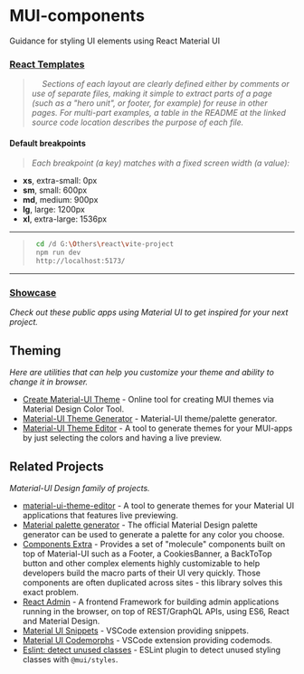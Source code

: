 # MUI-components
Guidance for styling UI elements using React Material UI

### [React Templates](https://mui.com/material-ui/getting-started/templates/)
> _&emsp; Sections of each layout are clearly defined either by comments or use of separate files, making it simple to extract parts of a page (such as a "hero unit", or footer, for example) for reuse in other pages. For multi-part examples, a table in the README at the linked source code location describes the purpose of each file._

#### Default breakpoints
> _Each breakpoint (a key) matches with a fixed screen width (a value):_
- **xs**, extra-small: 0px
- **sm**, small: 600px
- **md**, medium: 900px
- **lg**, large: 1200px
- **xl**, extra-large: 1536px






- - -

> ```bash
>  cd /d G:\Others\react\vite-project
>  npm run dev
>  http://localhost:5173/
> ```

- - -

### [Showcase](https://mui.com/material-ui/discover-more/showcase/)
_Check out these public apps using Material UI to get inspired for your next project._

## Theming
_Here are utilities that can help you customize your theme and ability to change it in browser._

- [Create Material-UI Theme](https://github.com/react-theming/create-mui-theme) - Online tool for creating MUI themes via Material Design Color Tool.
- [Material-UI Theme Generator](https://cimdalli.github.io/mui-theme-generator/) - Material-UI theme/palette generator.
- [Material-UI Theme Editor](https://in-your-saas.github.io/material-ui-theme-editor/) - A tool to generate themes for your MUI-apps by just selecting the colors and having a live preview.

## Related Projects
_Material-UI Design family of projects._

- [material-ui-theme-editor](https://in-your-saas.github.io/material-ui-theme-editor/) - A tool to generate themes for your Material UI applications that features live previewing.
- [Material palette generator](https://m2.material.io/inline-tools/color/) - The official Material Design palette generator can be used to generate a palette for any color you choose.
- [Components Extra](https://github.com/alexandre-lelain/components-extra) - Provides a set of "molecule" components built on top of Material-UI such as a Footer, a CookiesBanner, a BackToTop button and other complex elements highly customizable to help developers build the macro parts of their UI very quickly. Those components are often duplicated across sites - this library solves this exact problem.
- [React Admin](https://marmelab.com/react-admin/) - A frontend Framework for building admin applications running in the browser, on top of REST/GraphQL APIs, using ES6, React and Material Design.
- [Material UI Snippets](https://marketplace.visualstudio.com/items?itemName=vscodeshift.material-ui-snippets) - VSCode extension providing snippets.
- [Material UI Codemorphs](https://marketplace.visualstudio.com/items?itemName=vscodeshift.material-ui-codemorphs) - VSCode extension providing codemods.
- [Eslint: detect unused classes](https://github.com/jens-ox/eslint-plugin-material-ui-unused-classes) - ESLint plugin to detect unused styling classes with `@mui/styles`.




